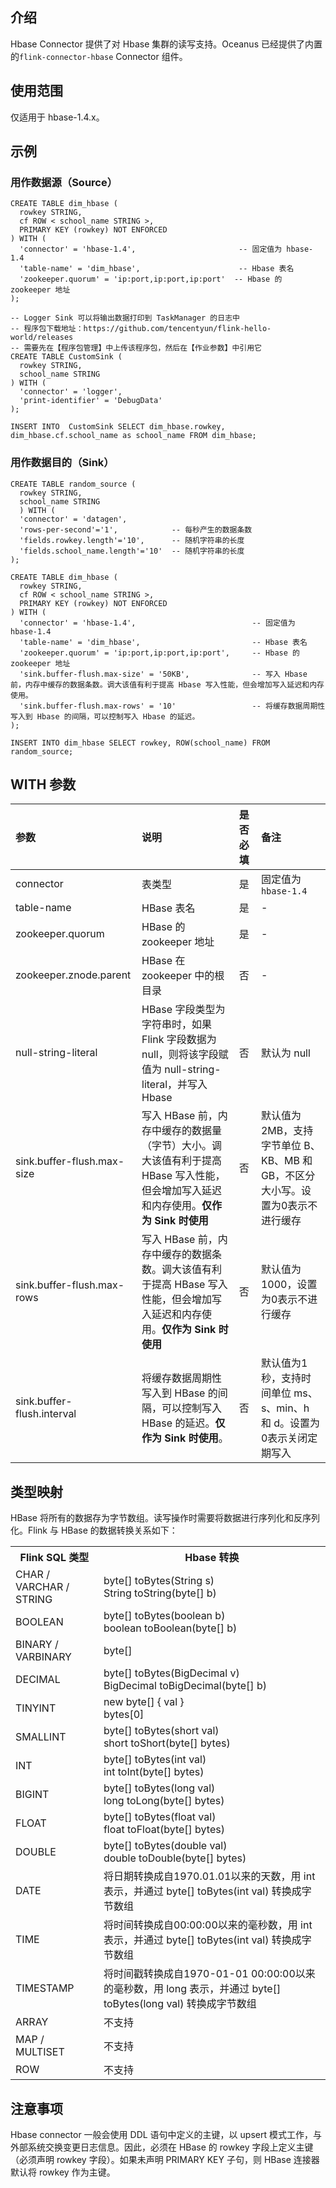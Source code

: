 ## 介绍
Hbase Connector 提供了对 Hbase 集群的读写支持。Oceanus 已经提供了内置的`flink-connector-hbase` Connector 组件。

## 使用范围
仅适用于 hbase-1.4.x。

## 示例
### 用作数据源（Source）

```
CREATE TABLE dim_hbase (
  rowkey STRING,
  cf ROW < school_name STRING >,
  PRIMARY KEY (rowkey) NOT ENFORCED
) WITH (
  'connector' = 'hbase-1.4',                       -- 固定值为 hbase-1.4
  'table-name' = 'dim_hbase',                      -- Hbase 表名
  'zookeeper.quorum' = 'ip:port,ip:port,ip:port'  -- Hbase 的 zookeeper 地址
);

-- Logger Sink 可以将输出数据打印到 TaskManager 的日志中
-- 程序包下载地址：https://github.com/tencentyun/flink-hello-world/releases
-- 需要先在【程序包管理】中上传该程序包，然后在【作业参数】中引用它
CREATE TABLE CustomSink ( 
  rowkey STRING, 
  school_name STRING 
) WITH ( 
  'connector' = 'logger',
  'print-identifier' = 'DebugData'
);

INSERT INTO  CustomSink SELECT dim_hbase.rowkey, dim_hbase.cf.school_name as school_name FROM dim_hbase;
```

### 用作数据目的（Sink）

```
CREATE TABLE random_source ( 
  rowkey STRING, 
  school_name STRING 
  ) WITH ( 
  'connector' = 'datagen', 
  'rows-per-second'='1',            -- 每秒产生的数据条数
  'fields.rowkey.length'='10',      -- 随机字符串的长度
  'fields.school_name.length'='10'  -- 随机字符串的长度
);

CREATE TABLE dim_hbase (
  rowkey STRING,
  cf ROW < school_name STRING >,
  PRIMARY KEY (rowkey) NOT ENFORCED
) WITH (
  'connector' = 'hbase-1.4',                          -- 固定值为 hbase-1.4
  'table-name' = 'dim_hbase',                         -- Hbase 表名
  'zookeeper.quorum' = 'ip:port,ip:port,ip:port',     -- Hbase 的 zookeeper 地址
  'sink.buffer-flush.max-size' = '50KB',              -- 写入 Hbase 前，内存中缓存的数据条数。调大该值有利于提高 Hbase 写入性能，但会增加写入延迟和内存使用。
  'sink.buffer-flush.max-rows' = '10'                 -- 将缓存数据周期性写入到 Hbase 的间隔，可以控制写入 Hbase 的延迟。
);

INSERT INTO dim_hbase SELECT rowkey, ROW(school_name) FROM random_source;
```

## WITH 参数

| 参数                       | 说明                                                         | 是否必填 | 备注                                                         |
| :------------------------- | :------------------------------------------------ | :------- | :----------------------------------------------------------- |
| connector                  | 表类型                                                       | 是       | 固定值为 `hbase-1.4`                   |
| table-name                 | HBase 表名                                                    | 是       | -                                                            |
| zookeeper.quorum           | HBase 的 zookeeper 地址                                         | 是       | -                                     |
| zookeeper.znode.parent     | HBase 在 zookeeper 中的根目录                                   | 否       | -                                    |
| null-string-literal        | HBase 字段类型为字符串时，如果 Flink 字段数据为 null，则将该字段赋值为 null-string-literal，并写入 Hbase | 否       | 默认为 null                                                   |
| sink.buffer-flush.max-size | 写入 HBase 前，内存中缓存的数据量（字节）大小。调大该值有利于提高 HBase 写入性能，但会增加写入延迟和内存使用。**仅作为 Sink 时使用** | 否       | 默认值为2MB，支持字节单位 B、KB、MB 和 GB，不区分大小写。设置为0表示不进行缓存 |
| sink.buffer-flush.max-rows | 写入 HBase 前，内存中缓存的数据条数。调大该值有利于提高 HBase 写入性能，但会增加写入延迟和内存使用。**仅作为 Sink 时使用** | 否       | 默认值为1000，设置为0表示不进行缓存                          |
| sink.buffer-flush.interval | 将缓存数据周期性写入到 HBase 的间隔，可以控制写入 HBase 的延迟。**仅作为 Sink 时使用**。 | 否       | 默认值为1秒，支持时间单位 ms、s、min、h 和 d。设置为0表示关闭定期写入 |

## 类型映射
HBase 将所有的数据存为字节数组。读写操作时需要将数据进行序列化和反序列化。Flink 与 HBase 的数据转换关系如下：

<table>
  <tr>
    <th><b>Flink SQL 类型</th>
    <th><b>Hbase 转换</th>
  </tr>
  <tr>
    <td>CHAR / VARCHAR / STRING</td>
    <td>byte[] toBytes(String s) <br> String toString(byte[] b)</td>
  </tr>
  <tr>
    <td> BOOLEAN</td>
    <td>byte[] toBytes(boolean b)<br>boolean toBoolean(byte[] b)</td>
  </tr>
  <tr>
    <td> BINARY / VARBINARY</td>
    <td>byte[]</td>
  </tr>
  <tr>
    <td> DECIMAL </td>
    <td>byte[] toBytes(BigDecimal v)<br>BigDecimal toBigDecimal(byte[] b)</td>
  </tr>
  <tr>
    <td> TINYINT </td>
    <td>new byte[] { val } <br> bytes[0] </td>
  </tr>
  <tr>
    <td> SMALLINT </td>
    <td>byte[] toBytes(short val)<br>short toShort(byte[] bytes)</td>
  </tr>
  <tr>
    <td> INT </td>
    <td>byte[] toBytes(int val)<br>int toInt(byte[] bytes)</td>
  </tr>
  <tr>
    <td> BIGINT </td>
    <td>byte[] toBytes(long val)<br>long toLong(byte[] bytes)</td>
  </tr>
  <tr>
    <td> FLOAT </td>
    <td>byte[] toBytes(float val)<br>float toFloat(byte[] bytes)</td>
  </tr>
  <tr>
    <td> DOUBLE </td>
    <td>byte[] toBytes(double val)<br>double toDouble(byte[] bytes)</td>
  </tr>
    <tr>
    <td> DATE </td>
    <td>将日期转换成自1970.01.01以来的天数，用 int 表示，并通过 byte[] toBytes(int val) 转换成字节数组</td>
  </tr>
  <tr>
    <td> TIME </td>
    <td>将时间转换成自00:00:00以来的毫秒数，用 int 表示，并通过 byte[] toBytes(int val) 转换成字节数组</td>
  </tr>
  <tr>
    <td> TIMESTAMP </td>
    <td>将时间戳转换成自1970-01-01 00:00:00以来的毫秒数，用 long 表示，并通过 byte[] toBytes(long val) 转换成字节数组</td>
  </tr>
  <tr>
    <td> ARRAY </td>
    <td> 不支持 </td>
  </tr>
  <tr>
    <td> MAP / MULTISET </td>
    <td> 不支持 </td>
  </tr>
  <tr>
    <td> ROW </td>
    <td> 不支持 </td>
  </tr>
</table>

## 注意事项
Hbase connector 一般会使用 DDL 语句中定义的主键，以 upsert 模式工作，与外部系统交换变更日志信息。因此，必须在 HBase 的 rowkey 字段上定义主键（必须声明 rowkey 字段）。如果未声明 PRIMARY KEY 子句，则 HBase 连接器默认将 rowkey 作为主键。
